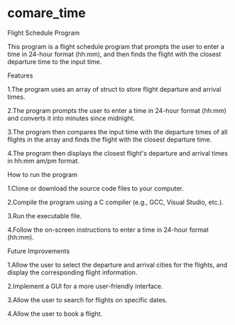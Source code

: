 # comare_time
Flight Schedule Program

This program is a flight schedule program that prompts the user to enter a time in 24-hour format (hh:mm), and then finds the flight with the closest departure time to the input time.

Features

1.The program uses an array of struct to store flight departure and arrival times.

2.The program prompts the user to enter a time in 24-hour format (hh:mm) and converts it into minutes since midnight.

3.The program then compares the input time with the departure times of all flights in the array and finds the flight with the closest departure time.

4.The program then displays the closest flight's departure and arrival times in hh:mm am/pm format.

How to run the program

1.Clone or download the source code files to your computer.

2.Compile the program using a C compiler (e.g., GCC, Visual Studio, etc.).

3.Run the executable file.

4.Follow the on-screen instructions to enter a time in 24-hour format (hh:mm).

Future Improvements

1.Allow the user to select the departure and arrival cities for the flights, and display the corresponding flight information.

2.Implement a GUI for a more user-friendly interface.

3.Allow the user to search for flights on specific dates.

4.Allow the user to book a flight.

